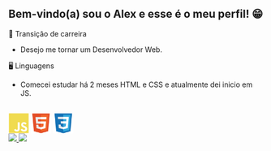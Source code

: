 ## Bem-vindo(a) sou o Alex e esse é o meu perfil! 😁

🎯 Transição de carreira <br>
- Desejo me tornar um Desenvolvedor Web. <br>

🖥️ Linguagens <br>
- Comecei estudar há 2 meses HTML e CSS e atualmente dei inicio em JS. <br>

<div style="display: inline_block"><br>
  <img align="center" alt="Js" height="40" width="40" src="https://raw.githubusercontent.com/devicons/devicon/master/icons/javascript/javascript-plain.svg">
  <img align="center" alt="HTML" height="40" width="40" src="https://raw.githubusercontent.com/devicons/devicon/master/icons/html5/html5-original.svg">
  <img align="center" alt="CSS" height="40" width="40" src="https://raw.githubusercontent.com/devicons/devicon/master/icons/css3/css3-original.svg">
</div>


 <div>
   <a href="https://github.com/AlexJjunio">
   <img height="180em" src="https://github-readme-stats.vercel.app/api?username=AlexJjunio&show_icons=true&theme=tokyonight&include_all_commits=true&count_private=true"/>
   <img height="180em" src="https://github-readme-stats.vercel.app/api/top-langs/?username=AlexJjunio&layout=compact&langs_count=6&theme=tokyonight"/>
</div>
